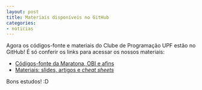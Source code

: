 ```yaml
---
layout: post
title: Materiais disponíveis no GitHub
categories:
- noticias
---
```


Agora os códigos-fonte e materiais do Clube de Programação UPF estão no GitHub!
É só conferir os links para acessar os nossos materiais:

- <a href="https://github.com/maratonaupf/codigos" target="_blank">Códigos-fonte da Maratona, OBI e afins</a>
- <a href="https://github.com/maratonaupf/materiais" target="_blank">Materiais: slides, artigos e _cheat sheets_</a>

Bons estudos! :D
